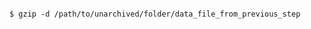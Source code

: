 <!-- usedin: [ _includes/_inlines/AddOns/common/database-backups] - layout:code post: database-backups_mysql -->

```

$ gzip -d /path/to/unarchived/folder/data_file_from_previous_step

```
